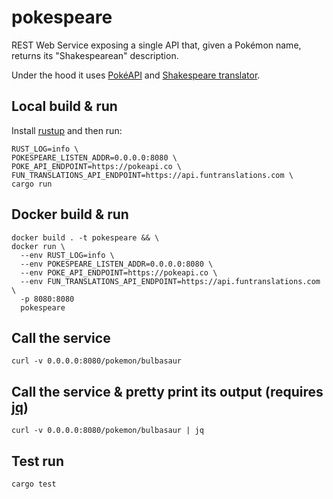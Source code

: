 # pokespeare

REST Web Service exposing a single API that, given a Pokémon name, returns its "Shakespearean" description.

Under the hood it uses [PokéAPI](https://pokeapi.co/) and [Shakespeare translator](https://funtranslations.com/api/shakespeare).

## Local build & run
Install [rustup](https://www.rust-lang.org/tools/install) and then run:
```
RUST_LOG=info \
POKESPEARE_LISTEN_ADDR=0.0.0.0:8080 \
POKE_API_ENDPOINT=https://pokeapi.co \
FUN_TRANSLATIONS_API_ENDPOINT=https://api.funtranslations.com \
cargo run
```

## Docker build & run
```
docker build . -t pokespeare && \
docker run \
  --env RUST_LOG=info \
  --env POKESPEARE_LISTEN_ADDR=0.0.0.0:8080 \
  --env POKE_API_ENDPOINT=https://pokeapi.co \
  --env FUN_TRANSLATIONS_API_ENDPOINT=https://api.funtranslations.com \
  -p 8080:8080
  pokespeare
```

## Call the service
`curl -v 0.0.0.0:8080/pokemon/bulbasaur`

## Call the service & pretty print its output (requires [jq](https://stedolan.github.io/jq/download/))
`curl -v 0.0.0.0:8080/pokemon/bulbasaur | jq`

## Test run
```
cargo test
```
